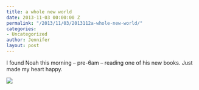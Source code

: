 ```yaml
---
title: a whole new world
date: 2013-11-03 00:00:00 Z
permalink: "/2013/11/03/2013112a-whole-new-world/"
categories:
- Uncategorized
author: Jennifer
layout: post
---
```


I found Noah this morning &#8211; pre-6am &#8211; reading one of his new books. Just made my heart happy.&nbsp;

<div class="image-gallery-wrapper">
  <p>
    <img src="http://static1.squarespace.com/static/50db6bb3e4b015296cd43789/50dfa5b1e4b0dc6320e0b5ea/52751912e4b0af356e26f699/1383448235824/2013-10-25+06.51.03.jpg.03.jpg?format=original" />
  </p>
</div>

